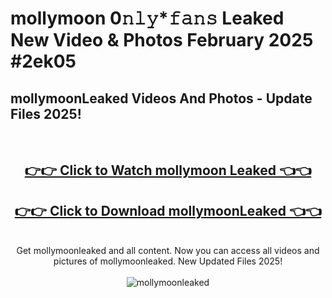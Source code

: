 # mollymoon 0𝚗𝚕𝚢*𝚏𝚊𝚗𝚜 Leaked New Video & Photos February 2025 #2ek05

<h2>mollymoonLeaked Videos And Photos - Update Files 2025!</h2>
<br>
<div align="center">
<h2><a href="https://mediaupload.pro?title=mollymoon&ref=11F" rel="nofollow">👉👉 Click to Watch mollymoon Leaked 👈👈</a></h2>
<h2><a href="https://mediaupload.pro?title=mollymoon&ref=11F" rel="nofollow">👉👉 Click to Download mollymoonLeaked 👈👈</a></h2>
<br>
Get mollymoonleaked and all content. Now you can access all videos and pictures of mollymoonleaked. New Updated Files 2025!
<br>
<br>
<a href="https://mediaupload.pro?title=mollymoon&ref=11F" rel="nofollow" data-target="animated-image.originalLink"><img src="https://i.ibb.co/Gkj2r4b/banner.png" alt="mollymoonleaked" style="max-width: 100%; display: inline-block;" data-target="animated-image.originalImage"></a>
</div>
<br>

